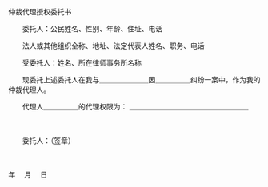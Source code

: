 



仲裁代理授权委托书



 

　　委托人：公民姓名、性别、年龄、住址、电话

　　法人或其他组织全称、地址、法定代表人姓名、职务、电话

　　受委托人：姓名、所在律师事务所名称

　　现委托上述委托人在我与＿＿＿＿＿＿＿因＿＿＿＿＿纠纷一案中，作为我的仲裁代理人。

　　代理人＿＿＿＿＿的代理权限为： ＿＿＿＿＿＿＿＿＿＿＿＿＿＿＿＿＿　　　　　　　　　　　　　　　　　　　　　　　　　

　　

　　委托人：（签章）

　　　　　　　　　　　　　　　　　　　　　　　


 年　 月　 日



　　